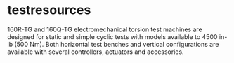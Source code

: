 testresources
=============

160R-TG and 160Q-TG electromechanical torsion test machines are designed for static and simple cyclic tests with models available to 4500 in-lb (500 Nm). Both horizontal test benches and vertical configurations are available with several controllers, actuators and accessories.
